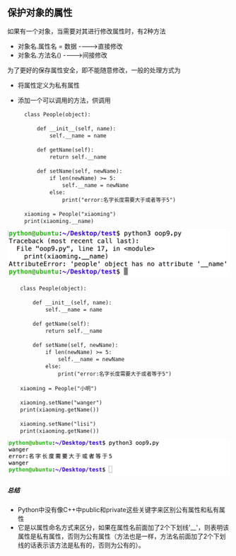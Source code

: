 ## 保护对象的属性
如果有一个对象，当需要对其进行修改属性时，有2种方法

+ 对象名.属性名 = 数据 ---->直接修改
+ 对象名.方法名() ---->间接修改

为了更好的保存属性安全，即不能随意修改，一般的处理方式为

+ 将属性定义为私有属性
+ 添加一个可以调用的方法，供调用

        class People(object):

            def __init__(self, name):
                self.__name = name

            def getName(self):
                return self.__name

            def setName(self, newName):
                if len(newName) >= 5:
                    self.__name = newName
                else:
                    print("error:名字长度需要大于或者等于5")

        xiaoming = People("xiaoming")
        print(xiaoming.__name)

![alt文本](Images/Snip20161024_114.png "Title")

        class People(object):

            def __init__(self, name):
                self.__name = name

            def getName(self):
                return self.__name

            def setName(self, newName):
                if len(newName) >= 5:
                    self.__name = newName
                else:
                    print("error:名字长度需要大于或者等于5")

        xiaoming = People("小明")

        xiaoming.setName("wanger")
        print(xiaoming.getName())

        xiaoming.setName("lisi")
        print(xiaoming.getName())

![alt文本](Images/Snip20161024_113.png "Title")

##### 总结
+ Python中没有像C++中public和private这些关键字来区别公有属性和私有属性
+ 它是以属性命名方式来区分，如果在属性名前面加了2个下划线'__'，则表明该属性是私有属性，否则为公有属性（方法也是一样，方法名前面加了2个下划线的话表示该方法是私有的，否则为公有的）。
